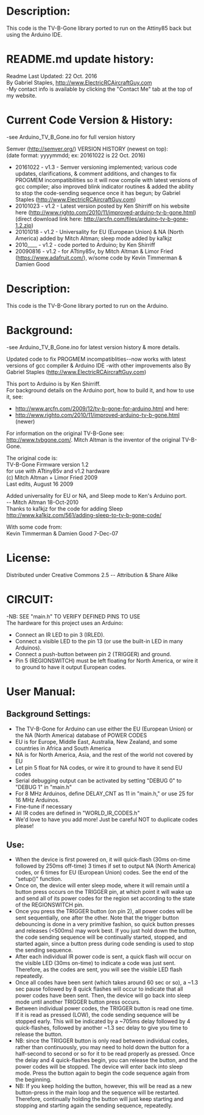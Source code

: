 # Description:  
This code is the TV-B-Gone library ported to run on the Attiny85 back but using the Arduino IDE.  

# README.md update history:  
Readme Last Updated: 22 Oct. 2016  
By Gabriel Staples, http://www.ElectricRCAircraftGuy.com  
-My contact info is available by clicking the "Contact Me" tab at the top of my website.  

# Current Code Version & History:  
-see Arduino_TV_B_Gone.ino for full version history 

Semver (http://semver.org/) VERSION HISTORY (newest on top):  
(date format: yyyymmdd; ex: 20161022 is 22 Oct. 2016)  
 - 20161022 - v1.3 - Semver versioning implemented; various code updates, clarifications, & comment additions, and changes to fix PROGMEM incompatibilities so it will now compile with latest versions of gcc compiler; also improved blink indicator routines & added the ability to stop the code-sending sequence once it has begun; by Gabriel Staples (http://www.ElectricRCAircraftGuy.com)  
 - 20101023 - v1.2 - Latest version posted by Ken Shirriff on his website here (http://www.righto.com/2010/11/improved-arduino-tv-b-gone.html) (direct download link here: http://arcfn.com/files/arduino-tv-b-gone-1.2.zip)  
 - 20101018 - v1.2 - Universality for EU (European Union) & NA (North America) added by Mitch Altman; sleep mode added by ka1kjz  
 - 2010____ - v1.2 - code ported to Arduino; by Ken Shirriff  
 - 20090816 - v1.2 - for ATtiny85v, by Mitch Altman & Limor Fried (https://www.adafruit.com/), w/some code by Kevin Timmerman & Damien Good  

# Description:  
This code is the TV-B-Gone library ported to run on the Arduino.  

# Background:
-see Arduino_TV_B_Gone.ino for latest version history & more details. 

Updated code to fix PROGMEM incompatiblities--now works with latest versions of gcc compiler & Arduino IDE
-with other improvements also
By Gabriel Staples (http://www.ElectricRCAircraftGuy.com)

This port to Arduino is by Ken Shirriff.  
For background details on the Arduino port, how to build it, and how to use it, see:  
 * http://www.arcfn.com/2009/12/tv-b-gone-for-arduino.html and here:
 * http://www.righto.com/2010/11/improved-arduino-tv-b-gone.html (newer)

For information on the original TV-B-Gone see:  
http://www.tvbgone.com/. Mitch Altman is the inventor of the original TV-B-Gone.    

The original code is:  
TV-B-Gone Firmware version 1.2  
 for use with ATtiny85v and v1.2 hardware  
 (c) Mitch Altman + Limor Fried 2009  
 Last edits, August 16 2009  

Added universality for EU or NA, and Sleep mode to Ken's Arduino port.  
 -- Mitch Altman  18-Oct-2010  
Thanks to ka1kjz for the code for adding Sleep  
    <http://www.ka1kjz.com/561/adding-sleep-to-tv-b-gone-code/>  

With some code from:  
Kevin Timmerman & Damien Good 7-Dec-07  

# License:  
Distributed under Creative Commons 2.5 -- Attribution & Share Alike  

# CIRCUIT:  
-NB: SEE "main.h" TO VERIFY DEFINED PINS TO USE  
The hardware for this project uses an Arduino:  
 * Connect an IR LED to pin 3 (IRLED).  
 * Connect a visible LED to the pin 13 (or use the built-in LED in many Arduinos).  
 * Connect a push-button between pin 2 (TRIGGER) and ground.  
 * Pin 5 (REGIONSWITCH) must be left floating for North America, or wire it to ground to have it output European codes.  

# User Manual:  
## Background Settings:  
 * The TV-B-Gone for Arduino can use either the EU (European Union) or the NA (North America) database of POWER CODES  
 * EU is for Europe, Middle East, Australia, New Zealand, and some countries in Africa and South America  
 * NA is for North America, Asia, and the rest of the world not covered by EU  
 * Let pin 5 float for NA codes, or wire it to ground to have it send EU codes  
 * Serial debugging output can be activated by setting "DEBUG 0" to "DEBUG 1" in "main.h"  
 * For 8 MHz Arduinos, define DELAY_CNT as 11 in "main.h," or use 25 for 16 MHz Arduinos.
  * Fine-tune if necessary  
 * All IR codes are defined in "WORLD_IR_CODES.h"  
  * We'd love to have you add more! Just be careful NOT to duplicate codes please!  
  
## Use:  
 * When the device is first powered on, it will quick-flash (30ms on-time followed by 250ms off-time) 3 times if set to output NA (North America) codes, or 6 times for EU (European Union) codes. See the end of the "setup()" function.  
 * Once on, the device will enter sleep mode, where it will remain until a button press occurs on the TRIGGER pin, at which point it will wake up and send all of its power codes for the region set according to the state of the REGIONSWITCH pin.  
 * Once you press the TRIGGER button (on pin 2), all power codes will be sent sequentially, one after the other. Note that the trigger button debouncing is done in a very primitive fashion, so quick button presses and releases (<500ms) may work best. If you just hold down the button, the code sending sequence will be continually started, stopped, and started again, since a button press during code sending is used to stop the sending sequence.  
 * After each individual IR power code is sent, a quick flash will occur on the visible LED (30ms on-time) to indicate a code was just sent. Therefore, as the codes are sent, you will see the visible LED flash repeatedly.  
 * Once all codes have been sent (which takes around 60 sec or so), a ~1.3 sec pause followed by 8 quick flashes will occur to indicate that all power codes have been sent. Then, the device will go back into sleep mode until another TRIGGER button press occurs.  
 * Between individual power codes, the TRIGGER button is read one time. If it is read as pressed (LOW), the code sending sequence will be stopped early. This will be indicated by a ~705ms delay followed by 4 quick-flashes, followed by another ~1.3 sec delay to give you time to release the button.  
  * NB: since the TRIGGER button is only read between individual codes, rather than continuously, you may need to hold down the button for a half-second to second or so for it to be read properly as pressed. Once the delay and 4 quick-flashes begin, you can release the button, and the power codes will be stopped. The device will enter back into sleep mode. Press the button again to begin the code sequence again from the beginning.  
  * NB: If you keep holding the button, however, this will be read as a new button-press in the main loop and the sequence will be restarted. Therefore, continually holding the button will just keep starting and stopping and starting again the sending sequence, repeatedly.  



